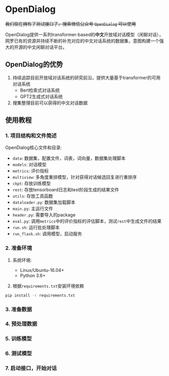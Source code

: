 # OpenDialog

~~我们现在拥有了测试接口了，搜索微信公众号 `OpenDialog` 可以使用~~

OpenDialog提供一系列transformer-based的**中文**开放域对话模型（闲聊对话），网罗已有的资源并持续不断的补充对应的中文对话系统的数据集，意图构建一个强大的开源的中文闲聊对话平台。


## OpenDialog的优势

1. 持续追踪目前开放域对话系统的研究前沿，提供大量基于transformer的可用对话系统
    * Bert检索式对话系统
    * GPT2生成式对话系统
2. 搜集整理目前可以获得的中文对话数据

## 使用教程

### 1. 项目结构和文件简述

OpenDialog核心文件和目录:

* `data`: 数据集，配置文件，词表，词向量，数据集处理脚本
* `models`: 对话模型
* `metrics`: 评价指标
* `multiview`: 多角度重排模型，针对获得对话候选回复进行重排序
* `ckpt`: 存放训练模型
* `rest`: 存放tensorboard日志和test阶段生成的结果文件
* `utils`: 存放工具函数
* `dataloader.py`: 数据集加载脚本
* `main.py`: 主运行文件
* `header.py`: 需要导入的package
* `eval.py`: 调用`metrics`中的评价指标的评估脚本，测试`rest`中生成文件的结果
* `run.sh`: 运行批处理脚本
* `run_flask.sh`: 调用模型，启动服务

### 2. 准备环境

1. 系统环境:
    * Linux/Ubuntu-16.04+
    * Python 3.6+

2. 根据`requirements.txt`安装环境依赖

```bash
pip install -r requirements.txt
```

### 3. 准备数据

### 4. 预处理数据

### 5. 训练模型

### 6. 测试模型

### 7. 启动接口，开始对话
